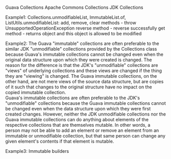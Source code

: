 Guava Collections
Apache Commons Collections
JDK Collections

Example1:
    Collections.unmodifiableList, ImmutableList.of, ListUtils.unmodifiableList:
        add, remove, clear methods - throw UnsupportedOperationException
        reverse method - reverse successfully
        get method - returns object and this object is allowed to be modified

Example2:
    The Guava "immutable" collections are often preferable to the similar JDK "unmodifiable" collections provided by the Collections class 
    because Guava's immutable collections cannot be changed even when the original data structure upon which they were created is changed. 
    The reason for the difference is that the JDK's "unmodifiable" collections are "views" of underlying collections
    and these views are changed if the thing they are "viewing" is changed.
    The Guava immutable collections, on the other hand, are not mere views of the source data structure, 
    but are copies of it such that changes to the original structure have no impact on the copied immutable collection.    
    Guava's immutable collections are often preferable to the JDK's "unmodifiable" collections
    because the Guava immutable collections cannot be changed even when the data structure upon which they were first created changes.
    However, neither the JDK unmodifiable collections nor the Guava immutable collections can do anything about elements of the respective collections that are themselves mutable.
    In other words, a person may not be able to add an element or remove an element from an immutable or unmodifiable collection,
    but that same person can change any given element's contents if that element is mutable.
            
Example3:
    Immutable builders              